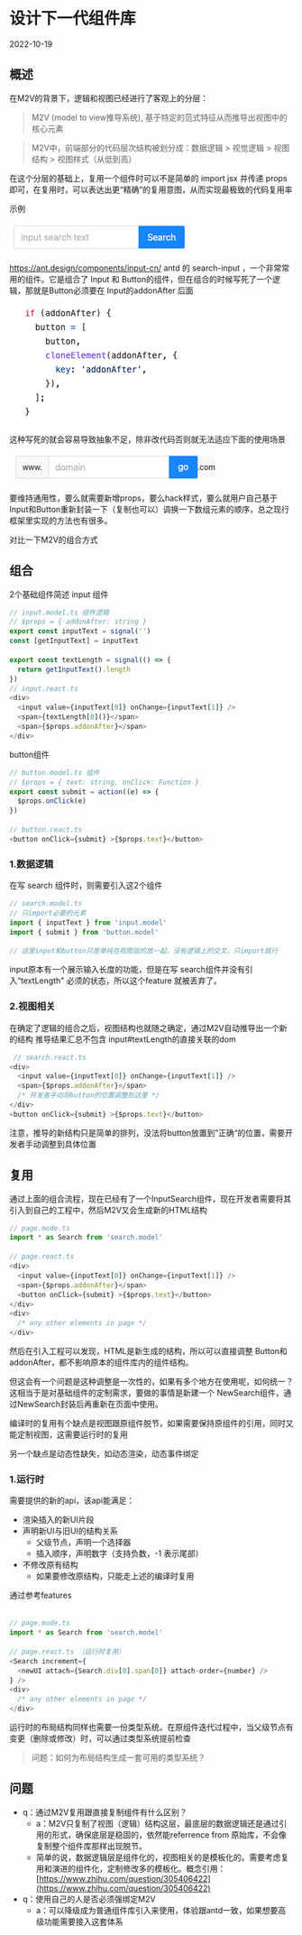 # 设计下一代组件库
2022-10-19

## 概述
在M2V的背景下，逻辑和视图已经进行了客观上的分层：

> M2V (model to view推导系统), 基于特定的范式特征从而推导出视图中的核心元素

> M2V中，前端部分的代码层次结构被划分成：数据逻辑  > 视觉逻辑 > 视图结构 > 视图样式（从低到高）

在这个分层的基础上，复用一个组件时可以不是简单的  import jsx 并传递 props即可，在复用时，可以表达出更“精确”的复用意图，从而实现最极致的代码复用率

示例
 
![示例1](./images/22-1.png)

https://ant.design/components/input-cn/
antd 的 search-input ，一个非常常用的组件。它是组合了 Input 和 Button的组件，但在组合的时候写死了一个逻辑，那就是Button必须要在 Input的addonAfter 后面

![源码示例](./images/22-2.png)
 
这种写死的就会容易导致抽象不足，除非改代码否则就无法适应下面的使用场景

![源码示例](./images/22-3.png)

要维持通用性，要么就需要新增props，要么hack样式，要么就用户自己基于Input和Button重新封装一下（复制也可以）调换一下数组元素的顺序，总之现行框架里实现的方法也有很多。

对比一下M2V的组合方式

## 组合

2个基础组件简述
input 组件
```javascript
// input.model.ts 组件逻辑
// $props = { addonAfter: string }
export const inputText = signal('')
const [getInputText] = inputText

export const textLength = signal(() => {
  return getInputText().length
})
// input.react.ts
<div>
  <input value={inputText[0]} onChange={inputText[1]} />
  <span>{textLength[0]()}</span>
  <span>{$props.addonAfter}</span>
</div>
```

button组件

```javascript
// button.model.ts 组件
// $props = { text: string, onClick: Function }
export const submit = action((e) => {
  $props.onClick(e)
})

// button.react.ts
<button onClick={submit} >{$props.text}</button>
```

### 1.数据逻辑
在写 search 组件时，则需要引入这2个组件

```javascript
// search.model.ts
// 只import必要的元素
import { inputText } from 'input.model'
import { submit } from 'button.model'  

// 这里input和button只是单纯在视图层的放一起，没有逻辑上的交叉，只import就行
```

input原本有一个展示输入长度的功能，但是在写 search组件并没有引入“textLength" 必须的状态，所以这个feature 就被丢弃了。

### 2.视图相关

在确定了逻辑的组合之后，视图结构也就随之确定，通过M2V自动推导出一个新的结构
推导结果汇总不包含 input#textLength的直接关联的dom

```javascript
 // search.react.ts
<div>
  <input value={inputText[0]} onChange={inputText[1]} />
  <span>{$props.addonAfter}</span>
  /* 开发者手动将button的位置调整到这里 */
</div>
<button onClick={submit} >{$props.text}</button>
```
注意，推导的新结构只是简单的排列，没法将button放置到”正确“的位置，需要开发者手动调整到具体位置

## 复用

通过上面的组合流程，现在已经有了一个InputSearch组件，现在开发者需要将其引入到自己的工程中，然后M2V又会生成新的HTML结构

```javascript
// page.mode.ts
import * as Search from 'search.model'

// page.react.ts
<div>
  <input value={inputText[0]} onChange={inputText[1]} />
  <span>{$props.addonAfter}</span>
  <button onClick={submit} >{$props.text}</button>
</div>
<div>
  /* any other elements in page */
</div>
```

然后在引入工程可以发现，HTML是新生成的结构，所以可以直接调整 Button和addonAfter，都不影响原本的组件库内的组件结构。

但这会有一个问题是这种调整是一次性的，如果有多个地方在使用呢，如何统一？这相当于是对基础组件的定制需求，要做的事情是新建一个 NewSearch组件，通过NewSearch封装后再重新在页面中使用。

编译时的复用有个缺点是视图跟原组件脱节，如果需要保持原组件的引用，同时又能定制视图，这需要运行时的复用

另一个缺点是动态性缺失，如动态渲染，动态事件绑定

### 1.运行时
需要提供的新的api，该api能满足： 
- 渲染插入的新UI片段
- 声明新UI与旧UI的结构关系
  - 父级节点，声明一个选择器
  - 插入顺序，声明数字（支持负数，-1 表示尾部）
- 不修改原有结构
  - 如果要修改原结构，只能走上述的编译时复用

通过参考features
```javascript

// page.mode.ts
import * as Search from 'search.model'

// page.react.ts （运行时复用）
<Search increment={
  <newUI attach={Search.div[0].span[0]} attach-order={number} />
} />
<div>
  /* any other elements in page */
</div>
```
运行时的布局结构同样也需要一份类型系统。在原组件迭代过程中，当父级节点有变更（删除或修改）时，可以通过类型系统提前检查

> 问题：如何为布局结构生成一套可用的类型系统？

## 问题
- q：通过M2V复用跟直接复制组件有什么区别？
  - a：M2V只复制了视图（逻辑）结构这层，最底层的数据逻辑还是通过引用的形式，确保底层是稳固的，依然能referrence from 原始库，不会像复制整个组件库那样出现脱节。
  - 简单的说，数据逻辑层是组件化的，视图相关的是模板化的。需要考虑复用和演进的组件化，定制修改多的模板化。概念引用：[https://www.zhihu.com/question/305406422](https://www.zhihu.com/question/305406422)
- q：使用自己的人是否必须强绑定M2V
  - a：可以降级成为普通组件库引入来使用，体验跟antd一致，如果想要高级功能需要接入这套体系

